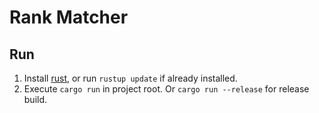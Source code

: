# Rank Matcher

## Run

1. Install [rust](https://rust-lang.org/), or run `rustup update` if already installed.
2. Execute `cargo run` in project root. Or `cargo run --release` for release build.
